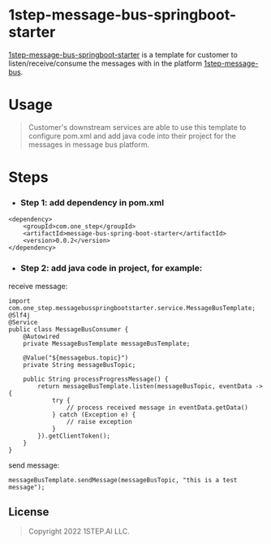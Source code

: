 # 1step-message-bus-springboot-starter

[1step-message-bus-springboot-starter](https://github.com/onestepai/MessageBusSpringBootStarter) is a template for customer to listen/receive/consume the messages with in the platform [1step-message-bus](https://github.com/onestepai/MessageBus).


# Usage
> Customer's downstream services are able to use this template to configure pom.xml and add java code into their project for the messages in message bus platform.
> 
>
# Steps
* ### Step 1: add dependency in pom.xml
```
<dependency>
    <groupId>com.one_step</groupId>
    <artifactId>message-bus-spring-boot-starter</artifactId>
    <version>0.0.2</version>
</dependency>
```

* ### Step 2: add java code in project, for example:
receive message:
```
import com.one_step.messagebusspringbootstarter.service.MessageBusTemplate;
@Slf4j
@Service
public class MessageBusConsumer {
    @Autowired
    private MessageBusTemplate messageBusTemplate;
    
    @Value("${messagebus.topic}")
    private String messageBusTopic;
    
    public String processProgressMessage() {
        return messageBusTemplate.listen(messageBusTopic, eventData -> {
            try {
                // process received message in eventData.getData()
            } catch (Exception e) {
                // raise exception
            }
        }).getClientToken();
    }
}

```
send message:
```
messageBusTemplate.sendMessage(messageBusTopic, "this is a test message");
```


## License
> Copyright 2022 1STEP.AI LLC.
